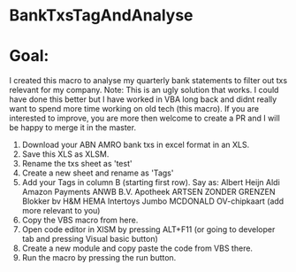 # BankTxsTagAndAnalyse
# Goal: 
I created this macro to analyse my quarterly bank statements to filter out txs relevant for my company. 
Note: This is an ugly solution that works. I could have done this better but I have worked in VBA long back and didnt really want to spend more time working on old tech (this macro). If you are interested to improve, you are more then welcome to create a PR and I will be happy to merge it in the master. 

1. Download your ABN AMRO bank txs in excel format in an XLS.
2. Save this XLS as XLSM.
3. Rename the txs sheet as 'test'
4. Create a new sheet and rename as 'Tags'
5. Add your Tags in column B (starting first row). Say as:
Albert Heijn
Aldi
Amazon Payments
ANWB B.V.
Apotheek
ARTSEN ZONDER GRENZEN
Blokker bv
H&M
HEMA
Intertoys
Jumbo
MCDONALD
OV-chipkaart
(add more relevant to you)
6. Copy the VBS macro from here.
7. Open code editor in XlSM by pressing ALT+F11 (or going to developer tab and pressing Visual basic button)
8. Create a new module and copy paste the code from VBS there.
8. Run the macro by pressing the run button. 
